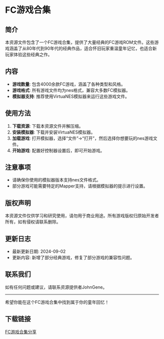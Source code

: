 # FC游戏合集

## 简介

本资源文件包含了一个FC游戏合集，提供了大量经典的FC游戏ROM文件。这些游戏涵盖了从80年代到90年代的经典作品，适合怀旧玩家重温童年记忆，也适合新玩家体验这些经典之作。

## 内容

- **游戏数量**: 包含4000余款FC游戏，涵盖了各种类型和风格。
- **游戏格式**: 所有游戏文件均为nes格式，兼容大多数FC模拟器。
- **模拟器支持**: 推荐使用VirtuaNES模拟器来运行这些游戏文件。

## 使用方法

1. **下载资源**: 下载本资源文件并解压缩。
2. **安装模拟器**: 下载并安装VirtuaNES模拟器。
3. **加载游戏**: 打开模拟器，选择“文件”->“打开”，然后选择你想要玩的nes游戏文件。
4. **开始游戏**: 配置好控制器设置后，即可开始游戏。

## 注意事项

- 请确保你使用的模拟器版本支持nes文件格式。
- 部分游戏可能需要特定的Mapper支持，请根据模拟器的提示进行设置。

## 版权声明

本资源文件仅供学习和研究使用，请勿用于商业用途。所有游戏版权归原始开发者所有，如有侵权请联系删除。

## 更新日志

- 最新更新日期: 2024-09-02
- 更新内容: 新增了部分经典游戏，修复了部分游戏的兼容性问题。

## 联系我们

如有任何问题或建议，请联系资源提供者JohnGene。

---

希望你能在这个FC游戏合集中找到属于你的童年回忆！

## 下载链接

[FC游戏合集分享](https://pan.quark.cn/s/d51abe00ce20)